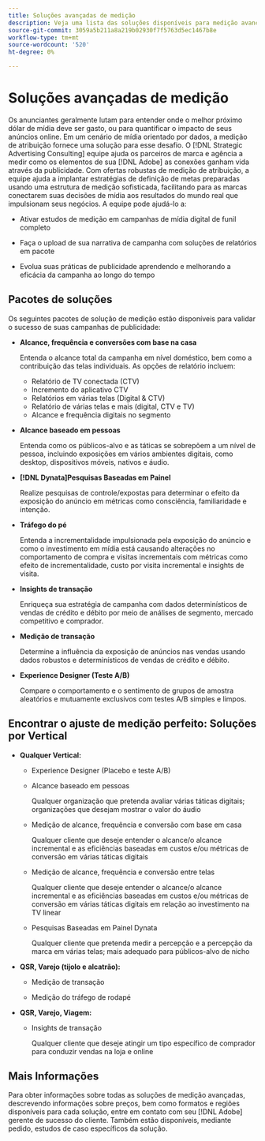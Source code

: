 ```yaml
---
title: Soluções avançadas de medição
description: Veja uma lista das soluções disponíveis para medição avançada.
source-git-commit: 3059a5b211a8a219b02930f7f5763d5ec1467b8e
workflow-type: tm+mt
source-wordcount: '520'
ht-degree: 0%

---
```


# Soluções avançadas de medição

Os anunciantes geralmente lutam para entender onde o melhor próximo dólar de mídia deve ser gasto, ou para quantificar o impacto de seus anúncios online. Em um cenário de mídia orientado por dados, a medição de atribuição fornece uma solução para esse desafio. O [!DNL Strategic Advertising Consulting] equipe ajuda os parceiros de marca e agência a medir como os elementos de sua [!DNL Adobe] as conexões ganham vida através da publicidade. Com ofertas robustas de medição de atribuição, a equipe ajuda a implantar estratégias de definição de metas preparadas usando uma estrutura de medição sofisticada, facilitando para as marcas conectarem suas decisões de mídia aos resultados do mundo real que impulsionam seus negócios. A equipe pode ajudá-lo a:

* Ativar estudos de medição em campanhas de mídia digital de funil completo

* Faça o upload de sua narrativa de campanha com soluções de relatórios em pacote

* Evolua suas práticas de publicidade aprendendo e melhorando a eficácia da campanha ao longo do tempo

## Pacotes de soluções

Os seguintes pacotes de solução de medição estão disponíveis para validar o sucesso de suas campanhas de publicidade:

* **Alcance, frequência e conversões com base na casa**

   Entenda o alcance total da campanha em nível doméstico, bem como a contribuição das telas individuais. As opções de relatório incluem:

   * Relatório de TV conectada (CTV)
   * Incremento do aplicativo CTV
   * Relatórios em várias telas (Digital &amp; CTV)
   * Relatório de várias telas e mais (digital, CTV e TV)
   * Alcance e frequência digitais no segmento

* **Alcance baseado em pessoas**

   Entenda como os públicos-alvo e as táticas se sobrepõem a um nível de pessoa, incluindo exposições em vários ambientes digitais, como desktop, dispositivos móveis, nativos e áudio.

* **[!DNL Dynata]Pesquisas Baseadas em Painel**

   Realize pesquisas de controle/expostas para determinar o efeito da exposição do anúncio em métricas como consciência, familiaridade e intenção.

* **Tráfego do pé**

   Entenda a incrementalidade impulsionada pela exposição do anúncio e como o investimento em mídia está causando alterações no comportamento de compra e visitas incrementais com métricas como efeito de incrementalidade, custo por visita incremental e insights de visita.

* **Insights de transação**

   Enriqueça sua estratégia de campanha com dados determinísticos de vendas de crédito e débito por meio de análises de segmento, mercado competitivo e comprador.

* **Medição de transação**

   Determine a influência da exposição de anúncios nas vendas usando dados robustos e determinísticos de vendas de crédito e débito.

* **Experience Designer (Teste A/B)**

   Compare o comportamento e o sentimento de grupos de amostra aleatórios e mutuamente exclusivos com testes A/B simples e limpos.

## Encontrar o ajuste de medição perfeito: Soluções por Vertical

* **Qualquer Vertical:**

   * Experience Designer (Placebo e teste A/B)

   * Alcance baseado em pessoas

      Qualquer organização que pretenda avaliar várias táticas digitais; organizações que desejam mostrar o valor do áudio

   * Medição de alcance, frequência e conversão com base em casa

      Qualquer cliente que deseje entender o alcance/o alcance incremental e as eficiências baseadas em custos e/ou métricas de conversão em várias táticas digitais

   * Medição de alcance, frequência e conversão entre telas

      Qualquer cliente que deseje entender o alcance/o alcance incremental e as eficiências baseadas em custos e/ou métricas de conversão em várias táticas digitais em relação ao investimento na TV linear

   * Pesquisas Baseadas em Painel Dynata

      Qualquer cliente que pretenda medir a percepção e a percepção da marca em várias telas; mais adequado para públicos-alvo de nicho

* **QSR, Varejo (tijolo e alcatrão):**

   * Medição de transação

   * Medição do tráfego de rodapé

* **QSR, Varejo, Viagem:**

   * Insights de transação

      Qualquer cliente que deseje atingir um tipo específico de comprador para conduzir vendas na loja e online

## Mais Informações

Para obter informações sobre todas as soluções de medição avançadas, descrevendo informações sobre preços, bem como formatos e regiões disponíveis para cada solução, entre em contato com seu [!DNL Adobe] gerente de sucesso do cliente. Também estão disponíveis, mediante pedido, estudos de caso específicos da solução.

